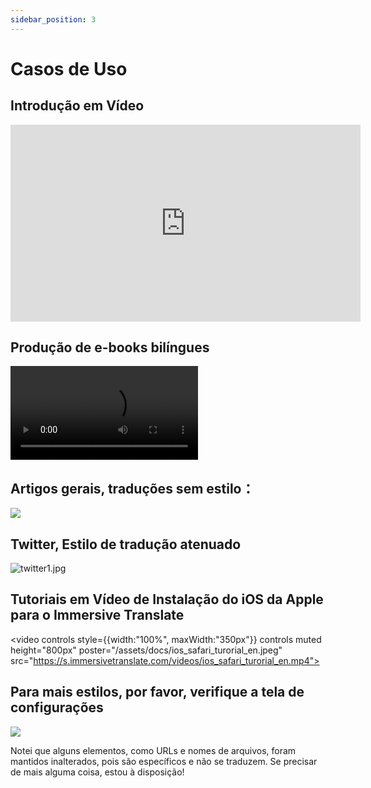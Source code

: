 ```yaml
---
sidebar_position: 3
---
```


# Casos de Uso

## Introdução em Vídeo

<iframe width="560" height="315" src="https://www.youtube.com/embed/SHznc5kQCM4?si=TP-Z_13eVcV-Bl4o" title="Reprodutor de vídeos do YouTube" frameborder="0" allow="accelerometer; autoplay; clipboard-write; encrypted-media; gyroscope; picture-in-picture; web-share" allowfullscreen></iframe>

## Produção de e-books bilíngues

<video
  controls
  src="https://s.immersivetranslate.com/videos/morefeature_epub_en.mp4"
/>

## Artigos gerais, traduções sem estilo：

![](https://s.immersivetranslate.com/assets/introduce_en.jpg)


## Twitter, Estilo de tradução atenuado

![twitter1.jpg](https://s.immersivetranslate.com/assets/weaken_style_of_translation_en.jpeg)



## Tutoriais em Vídeo de Instalação do iOS da Apple para o Immersive Translate

<video
controls style={{width:"100%", maxWidth:"350px"}}
controls
muted
height="800px"
poster="/assets/docs/ios_safari_turorial_en.jpeg" src="https://s.immersivetranslate.com/videos/ios_safari_turorial_en.mp4"></video>



## Para mais estilos, por favor, verifique a tela de configurações

![](https://s.immersivetranslate.com/assets/custom_style_en.jpeg)


Notei que alguns elementos, como URLs e nomes de arquivos, foram mantidos inalterados, pois são específicos e não se traduzem. Se precisar de mais alguma coisa, estou à disposição!